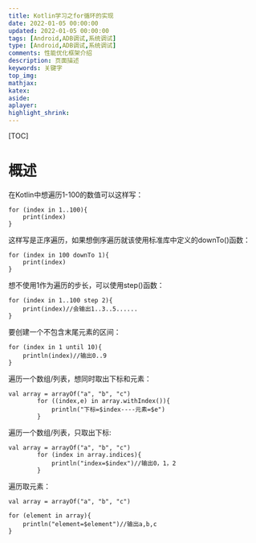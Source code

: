 ```yaml
---
title: Kotlin学习之for循环的实现
date: 2022-01-05 00:00:00
updated: 2022-01-05 00:00:00
tags: [Android,ADB调试,系统调试]
type: [Android,ADB调试,系统调试]
comments: 性能优化框架介绍
description: 页面描述
keywords: 关键字
top_img:
mathjax:
katex:
aside:
aplayer:
highlight_shrink:
---
```


[TOC]

# 概述

在Kotlin中想遍历1-100的数值可以这样写：


```
for (index in 1..100){
    print(index)
}
```

这样写是正序遍历，如果想倒序遍历就该使用标准库中定义的downTo()函数：


```
for (index in 100 downTo 1){
    print(index)
}
```
想不使用1作为遍历的步长，可以使用step()函数：


```
for (index in 1..100 step 2){
    print(index)//会输出1..3..5......
}
```

要创建一个不包含末尾元素的区间：


```
for (index in 1 until 10){
    println(index)//输出0..9
}
```

遍历一个数组/列表，想同时取出下标和元素：


```
val array = arrayOf("a", "b", "c")
        for ((index,e) in array.withIndex()){
            println("下标=$index----元素=$e")
        }
```

遍历一个数组/列表，只取出下标:

```
val array = arrayOf("a", "b", "c")
        for (index in array.indices){
            println("index=$index")//输出0，1，2
        }
```

遍历取元素：


```
val array = arrayOf("a", "b", "c")

for (element in array){
    println("element=$element")//输出a,b,c
}
```


